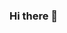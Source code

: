 ### Hi there 👋

<!--
**YahirMB/YahirMB** is a ✨ _special_ ✨ repository because its `README.md` (this file) appears on your GitHub profile.

Here are some ideas to get you started:

-👋 Hi, I’m Yahir Alexander 
-👀 I’m interested in program as Front-end and Back-end
-🌱 I’m currently learning React Native y Reactjs
-💞️ I’m looking to collaborate on ...
-📫 How to reach me ...

-->

